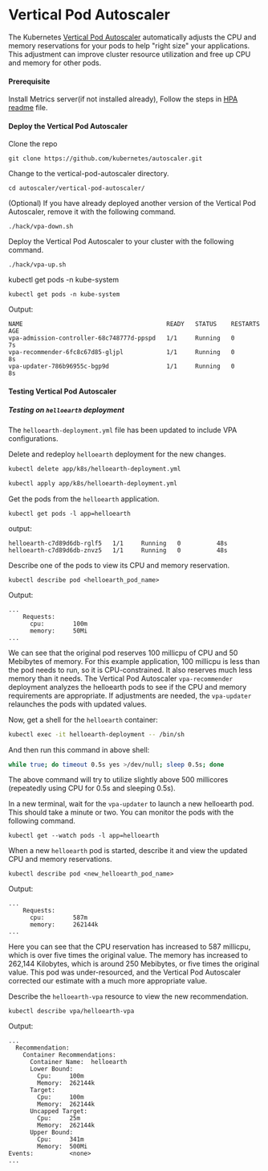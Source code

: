 # Vertical Pod Autoscaler

The Kubernetes [Vertical Pod Autoscaler](https://github.com/kubernetes/autoscaler/tree/master/vertical-pod-autoscaler) automatically adjusts the CPU and memory reservations for your pods to help "right size" your applications. This adjustment can improve cluster resource utilization and free up CPU and memory for other pods.

#### Prerequisite
Install Metrics server(if not installed already), Follow the steps in [HPA readme](../HPA/readme.md) file.

#### Deploy the Vertical Pod Autoscaler

Clone the repo
```
git clone https://github.com/kubernetes/autoscaler.git
```

Change to the vertical-pod-autoscaler directory.
```
cd autoscaler/vertical-pod-autoscaler/
```
(Optional) If you have already deployed another version of the Vertical Pod Autoscaler, remove it with the following command.
```
./hack/vpa-down.sh
```

Deploy the Vertical Pod Autoscaler to your cluster with the following command.
```
./hack/vpa-up.sh
```

kubectl get pods -n kube-system
```
kubectl get pods -n kube-system
```

Output:
```
NAME                                        READY   STATUS    RESTARTS   AGE
vpa-admission-controller-68c748777d-ppspd   1/1     Running   0          7s
vpa-recommender-6fc8c67d85-gljpl            1/1     Running   0          8s
vpa-updater-786b96955c-bgp9d                1/1     Running   0          8s
```

#### Testing Vertical Pod Autoscaler 

##### Testing on `helloearth` deployment
The `helloearth-deployment.yml` file has been updated to include VPA configurations.

Delete and redeploy `helloearth` deployment for the new changes.
```bash
kubectl delete app/k8s/helloearth-deployment.yml
```

```bash
kubectl apply app/k8s/helloearth-deployment.yml
```

Get the pods from the `helloearth` application.
```
kubectl get pods -l app=helloearth 
```
output:
```
helloearth-c7d89d6db-rglf5   1/1     Running   0          48s
helloearth-c7d89d6db-znvz5   1/1     Running   0          48s
```
Describe one of the pods to view its CPU and memory reservation.
```
kubectl describe pod <helloearth_pod_name>
```
Output:

```
...
    Requests:
      cpu:        100m
      memory:     50Mi    
...
```

We can see that the original pod reserves 100 millicpu of CPU and 50 Mebibytes of memory. For this example application, 100 millicpu is less than the pod needs to run, so it is CPU-constrained. It also reserves much less memory than it needs. The Vertical Pod Autoscaler `vpa-recommender` deployment analyzes the helloearth pods to see if the CPU and memory requirements are appropriate. If adjustments are needed, the `vpa-updater` relaunches the pods with updated values.

Now, get a shell for the `helloearth` container:
```bash
kubectl exec -it helloearth-deployment -- /bin/sh
```
And then run this command in above shell:
```bash
while true; do timeout 0.5s yes >/dev/null; sleep 0.5s; done
```
The above command will try to utilize slightly above 500 millicores (repeatedly using CPU for 0.5s and sleeping 0.5s).


In a new terminal, wait for the  `vpa-updater` to launch a new helloearth pod. This should take a minute or two. You can monitor the pods with the following command.
```
kubectl get --watch pods -l app=helloearth
```
When a new `helloearth` pod is started, describe it and view the updated CPU and memory reservations.
```
kubectl describe pod <new_helloearth_pod_name>
```
Output:
```
...
    Requests:
      cpu:        587m
      memory:     262144k
...
```
Here you can see that the CPU reservation has increased to 587 millicpu, which is over five times the original value. The memory has increased to 262,144 Kilobytes, which is around 250 Mebibytes, or five times the original value. This pod was under-resourced, and the Vertical Pod Autoscaler corrected our estimate with a much more appropriate value.

Describe the `helloearth-vpa` resource to view the new recommendation.
```
kubectl describe vpa/helloearth-vpa
```
Output:
```
...
  Recommendation:
    Container Recommendations:
      Container Name:  helloearth
      Lower Bound:
        Cpu:     100m
        Memory:  262144k
      Target:
        Cpu:     100m
        Memory:  262144k
      Uncapped Target:
        Cpu:     25m
        Memory:  262144k
      Upper Bound:
        Cpu:     341m
        Memory:  500Mi
Events:          <none>
...
```
